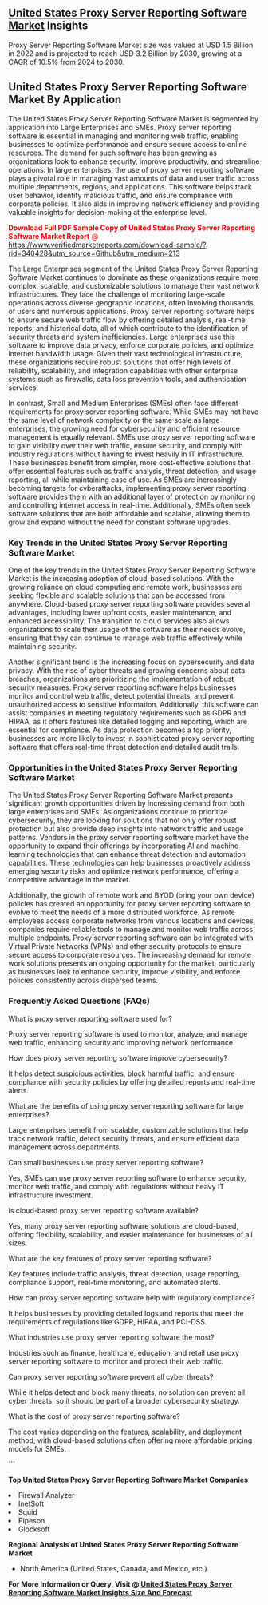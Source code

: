 <h2><a href="https://www.verifiedmarketreports.com/download-sample/?rid=340428&amp;utm_source=Github&amp;utm_medium=213" target="_blank">United States Proxy Server Reporting Software Market</a> Insights</h2><p>Proxy Server Reporting Software Market size was valued at USD 1.5 Billion in 2022 and is projected to reach USD 3.2 Billion by 2030, growing at a CAGR of 10.5% from 2024 to 2030.</p><p><h2>United States Proxy Server Reporting Software Market By Application</h2><p>The United States Proxy Server Reporting Software Market is segmented by application into Large Enterprises and SMEs. Proxy server reporting software is essential in managing and monitoring web traffic, enabling businesses to optimize performance and ensure secure access to online resources. The demand for such software has been growing as organizations look to enhance security, improve productivity, and streamline operations. In large enterprises, the use of proxy server reporting software plays a pivotal role in managing vast amounts of data and user traffic across multiple departments, regions, and applications. This software helps track user behavior, identify malicious traffic, and ensure compliance with corporate policies. It also aids in improving network efficiency and providing valuable insights for decision-making at the enterprise level.<p><span class=""><span style="color: #ff0000;"><strong>Download Full PDF Sample Copy of United States Proxy Server Reporting Software Market Report</strong> @ </span><a href="https://www.verifiedmarketreports.com/download-sample/?rid=340428&amp;utm_source=Github&amp;utm_medium=213" target="_blank">https://www.verifiedmarketreports.com/download-sample/?rid=340428&amp;utm_source=Github&amp;utm_medium=213</a></span></p><p>The Large Enterprises segment of the United States Proxy Server Reporting Software Market continues to dominate as these organizations require more complex, scalable, and customizable solutions to manage their vast network infrastructures. They face the challenge of monitoring large-scale operations across diverse geographic locations, often involving thousands of users and numerous applications. Proxy server reporting software helps to ensure secure web traffic flow by offering detailed analysis, real-time reports, and historical data, all of which contribute to the identification of security threats and system inefficiencies. Large enterprises use this software to improve data privacy, enforce corporate policies, and optimize internet bandwidth usage. Given their vast technological infrastructure, these organizations require robust solutions that offer high levels of reliability, scalability, and integration capabilities with other enterprise systems such as firewalls, data loss prevention tools, and authentication services.<p>In contrast, Small and Medium Enterprises (SMEs) often face different requirements for proxy server reporting software. While SMEs may not have the same level of network complexity or the same scale as large enterprises, the growing need for cybersecurity and efficient resource management is equally relevant. SMEs use proxy server reporting software to gain visibility over their web traffic, ensure security, and comply with industry regulations without having to invest heavily in IT infrastructure. These businesses benefit from simpler, more cost-effective solutions that offer essential features such as traffic analysis, threat detection, and usage reporting, all while maintaining ease of use. As SMEs are increasingly becoming targets for cyberattacks, implementing proxy server reporting software provides them with an additional layer of protection by monitoring and controlling internet access in real-time. Additionally, SMEs often seek software solutions that are both affordable and scalable, allowing them to grow and expand without the need for constant software upgrades.<h3>Key Trends in the United States Proxy Server Reporting Software Market</h3><p>One of the key trends in the United States Proxy Server Reporting Software Market is the increasing adoption of cloud-based solutions. With the growing reliance on cloud computing and remote work, businesses are seeking flexible and scalable solutions that can be accessed from anywhere. Cloud-based proxy server reporting software provides several advantages, including lower upfront costs, easier maintenance, and enhanced accessibility. The transition to cloud services also allows organizations to scale their usage of the software as their needs evolve, ensuring that they can continue to manage web traffic effectively while maintaining security.<p>Another significant trend is the increasing focus on cybersecurity and data privacy. With the rise of cyber threats and growing concerns about data breaches, organizations are prioritizing the implementation of robust security measures. Proxy server reporting software helps businesses monitor and control web traffic, detect potential threats, and prevent unauthorized access to sensitive information. Additionally, this software can assist companies in meeting regulatory requirements such as GDPR and HIPAA, as it offers features like detailed logging and reporting, which are essential for compliance. As data protection becomes a top priority, businesses are more likely to invest in sophisticated proxy server reporting software that offers real-time threat detection and detailed audit trails.<h3>Opportunities in the United States Proxy Server Reporting Software Market</h3><p>The United States Proxy Server Reporting Software Market presents significant growth opportunities driven by increasing demand from both large enterprises and SMEs. As organizations continue to prioritize cybersecurity, they are looking for solutions that not only offer robust protection but also provide deep insights into network traffic and usage patterns. Vendors in the proxy server reporting software market have the opportunity to expand their offerings by incorporating AI and machine learning technologies that can enhance threat detection and automation capabilities. These technologies can help businesses proactively address emerging security risks and optimize network performance, offering a competitive advantage in the market.<p>Additionally, the growth of remote work and BYOD (bring your own device) policies has created an opportunity for proxy server reporting software to evolve to meet the needs of a more distributed workforce. As remote employees access corporate networks from various locations and devices, companies require reliable tools to manage and monitor web traffic across multiple endpoints. Proxy server reporting software can be integrated with Virtual Private Networks (VPNs) and other security protocols to ensure secure access to corporate resources. The increasing demand for remote work solutions presents an ongoing opportunity for the market, particularly as businesses look to enhance security, improve visibility, and enforce policies consistently across dispersed teams.<h3>Frequently Asked Questions (FAQs)</h3><p>What is proxy server reporting software used for?</p><p>Proxy server reporting software is used to monitor, analyze, and manage web traffic, enhancing security and improving network performance.</p><p>How does proxy server reporting software improve cybersecurity?</p><p>It helps detect suspicious activities, block harmful traffic, and ensure compliance with security policies by offering detailed reports and real-time alerts.</p><p>What are the benefits of using proxy server reporting software for large enterprises?</p><p>Large enterprises benefit from scalable, customizable solutions that help track network traffic, detect security threats, and ensure efficient data management across departments.</p><p>Can small businesses use proxy server reporting software?</p><p>Yes, SMEs can use proxy server reporting software to enhance security, monitor web traffic, and comply with regulations without heavy IT infrastructure investment.</p><p>Is cloud-based proxy server reporting software available?</p><p>Yes, many proxy server reporting software solutions are cloud-based, offering flexibility, scalability, and easier maintenance for businesses of all sizes.</p><p>What are the key features of proxy server reporting software?</p><p>Key features include traffic analysis, threat detection, usage reporting, compliance support, real-time monitoring, and automated alerts.</p><p>How can proxy server reporting software help with regulatory compliance?</p><p>It helps businesses by providing detailed logs and reports that meet the requirements of regulations like GDPR, HIPAA, and PCI-DSS.</p><p>What industries use proxy server reporting software the most?</p><p>Industries such as finance, healthcare, education, and retail use proxy server reporting software to monitor and protect their web traffic.</p><p>Can proxy server reporting software prevent all cyber threats?</p><p>While it helps detect and block many threats, no solution can prevent all cyber threats, so it should be part of a broader cybersecurity strategy.</p><p>What is the cost of proxy server reporting software?</p><p>The cost varies depending on the features, scalability, and deployment method, with cloud-based solutions often offering more affordable pricing models for SMEs.</p>```</p><p><strong>Top United States Proxy Server Reporting Software Market Companies</strong></p><div data-test-id=""><p><li>Firewall Analyzer</li><li> InetSoft</li><li> Squid</li><li> Pipeson</li><li> Glocksoft</li></p><div><strong>Regional Analysis of&nbsp;United States Proxy Server Reporting Software Market</strong></div><ul><li dir="ltr"><p dir="ltr">North America&nbsp;(United States, Canada, and Mexico, etc.)</p></li></ul><p><strong>For More Information or Query, Visit @&nbsp;</strong><strong><a href="https://www.verifiedmarketreports.com/product/proxy-server-reporting-software-market/?utm_source=Github&amp;utm_medium=213" target="_blank">United States Proxy Server Reporting Software Market Insights Size And Forecast</a></strong></p></div>
